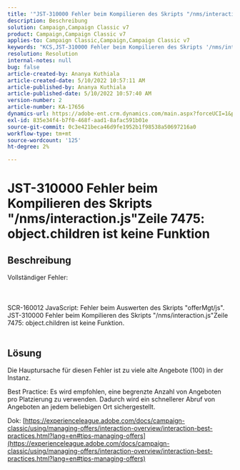 ```yaml
---
title: '"JST-310000 Fehler beim Kompilieren des Skripts "/nms/interaction.js"Zeile 7475: object.children is not function"'
description: Beschreibung
solution: Campaign,Campaign Classic v7
product: Campaign,Campaign Classic v7
applies-to: Campaign Classic,Campaign,Campaign Classic v7
keywords: "KCS,JST-310000 Fehler beim Kompilieren des Skripts '/nms/interaction.js' Zeile 7475: object.children is not function"
resolution: Resolution
internal-notes: null
bug: false
article-created-by: Ananya Kuthiala
article-created-date: 5/10/2022 10:57:11 AM
article-published-by: Ananya Kuthiala
article-published-date: 5/10/2022 10:57:40 AM
version-number: 2
article-number: KA-17656
dynamics-url: https://adobe-ent.crm.dynamics.com/main.aspx?forceUCI=1&pagetype=entityrecord&etn=knowledgearticle&id=d9e69ff0-4fd0-ec11-a7b5-0022480a8e40
exl-id: 835e34f4-b7f0-468f-aad1-8afac591b01e
source-git-commit: 0c3e421beca46d9fe1952b1f98538a50697216a0
workflow-type: tm+mt
source-wordcount: '125'
ht-degree: 2%

---
```


# JST-310000 Fehler beim Kompilieren des Skripts &quot;/nms/interaction.js&quot;Zeile 7475: object.children ist keine Funktion

## Beschreibung

Vollständiger Fehler:<br><br> <br><br>SCR-160012 JavaScript: Fehler beim Auswerten des Skripts &quot;offerMgt/js&quot;.
<br>JST-310000 Fehler beim Kompilieren des Skripts &quot;/nms/interaction.js&quot;Zeile 7475: object.children ist keine Funktion.
<br> 

## Lösung


Die Hauptursache für diesen Fehler ist zu viele alte Angebote (100) in der Instanz.

Best Practice: Es wird empfohlen, eine begrenzte Anzahl von Angeboten pro Platzierung zu verwenden. Dadurch wird ein schnellerer Abruf von Angeboten an jedem beliebigen Ort sichergestellt.

Dok: [https://experienceleague.adobe.com/docs/campaign-classic/using/managing-offers/interaction-overview/interaction-best-practices.html?lang=en#tips-managing-offers](https://experienceleague.adobe.com/docs/campaign-classic/using/managing-offers/interaction-overview/interaction-best-practices.html?lang=en#tips-managing-offers)
